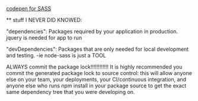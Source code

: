 [codepen for SASS](https://codepen.io/wolfinator/pen/zYJqGRw)



** stuff I NEVER DID KNOWED:

"dependencies": Packages required by your application in production. 
	jquery is needed for app to run

"devDependencies": Packages that are only needed for local development and testing.
	-ie node-sass is just a TOOL

ALWAYS commit the package lock!!!!!!!!!!!!
It is highly recommended you commit the generated package lock to source control: this will allow anyone else on your team, your deployments, your CI/continuous integration, and anyone else who runs npm install in your package source to get the exact same dependency tree that you were developing on.
